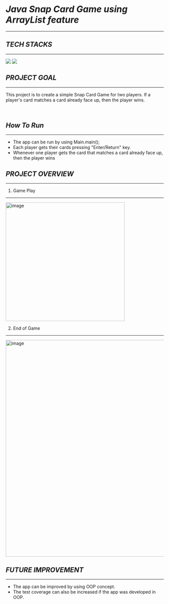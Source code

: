 # **_Java Snap Card Game using ArrayList feature_**

<hr/>

## **_TECH STACKS_**

<hr/>
<p>
<img src="https://img.shields.io/badge/Java-D9DDDC?style=for-the-badge" /> 
<img src="https://img.shields.io/badge/junit-D9DDDC?style=for-the-badge" /> 
</p>


## **_PROJECT GOAL_**

<hr/>

This project is to create a simple Snap Card Game for two players. If a player's card matches a card already face up, then the player wins.

<br>

## **_How To Run_**
<hr/>

 - The app can be run by using Main.main();
 - Each player gets their cards pressing "Enter/Return" key.
 - Whenever one player gets the card that matches a card already face up, then the player wins

## **_PROJECT OVERVIEW_**

<hr/>

1. Game Play
***
<img width="379" alt="image" src="https://user-images.githubusercontent.com/93105607/200978923-54b1bfa0-30c6-4402-ac64-786a191b1078.png">

2. End of Game
***
<img width="691" alt="image" src="https://user-images.githubusercontent.com/93105607/200979013-35dac7b7-da8e-43a8-9313-82752e2c1a0a.png">

## **_FUTURE IMPROVEMENT_**

<hr/>

- The app can be improved by using OOP concept.
- The test coverage can also be increased if the app was developed in OOP.

